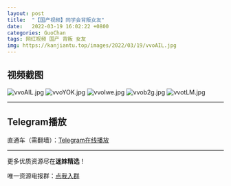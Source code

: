 ```yaml
---
layout: post
title:  "【国产视频】同学会背叛女友"
date:   2022-03-19 16:02:22 +0800
categories: GuoChan
tags: 网红视频 国产 背叛 女友
img: https://kanjiantu.top/images/2022/03/19/vvoAIL.jpg
---
```



## 视频截图

![vvoAIL.jpg](https://kanjiantu.top/images/2022/03/19/vvoAIL.jpg)
![vvoYOK.jpg](https://kanjiantu.top/images/2022/03/19/vvoYOK.jpg)
![vvoIwe.jpg](https://kanjiantu.top/images/2022/03/19/vvoIwe.jpg)
![vvob2g.jpg](https://kanjiantu.top/images/2022/03/19/vvob2g.jpg)
![vvotLM.jpg](https://kanjiantu.top/images/2022/03/19/vvotLM.jpg)

* * *
## Telegram播放

直通车（需翻墙）：[Telegram在线播放](https://t.me/mimeijingxuan/177)

* * *
更多优质资源尽在**迷妹精选**！

唯一资源电报群：[点我入群](https://t.me/mimeijingxuan)


